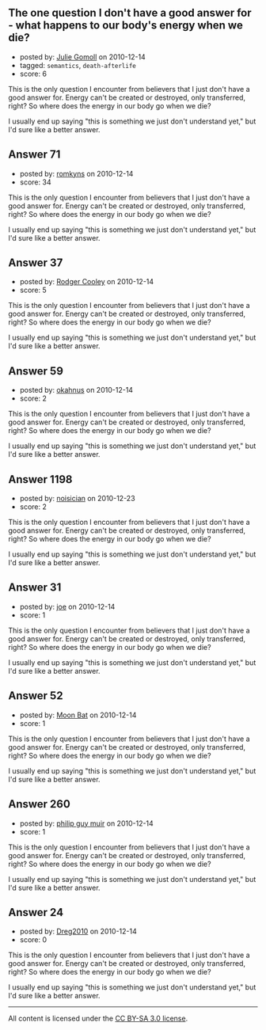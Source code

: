 ## The one question I don't have a good answer for - what happens to our body's energy when we die?

- posted by: [Julie Gomoll](https://stackexchange.com/users/-1/32-julie-gomoll) on 2010-12-14
- tagged: `semantics`, `death-afterlife`
- score: 6

This is the only question I encounter from believers that I just don't have a good answer for. Energy can't be created or destroyed, only transferred, right? So where does the energy in our body go when we die? 

I usually end up saying "this is something we just don't understand yet," but I'd sure like a better answer.


## Answer 71

- posted by: [romkyns](https://stackexchange.com/users/-1/89-romkyns) on 2010-12-14
- score: 34

This is the only question I encounter from believers that I just don't have a good answer for. Energy can't be created or destroyed, only transferred, right? So where does the energy in our body go when we die? 

I usually end up saying "this is something we just don't understand yet," but I'd sure like a better answer.


## Answer 37

- posted by: [Rodger Cooley](https://stackexchange.com/users/-1/58-rodger-cooley) on 2010-12-14
- score: 5

This is the only question I encounter from believers that I just don't have a good answer for. Energy can't be created or destroyed, only transferred, right? So where does the energy in our body go when we die? 

I usually end up saying "this is something we just don't understand yet," but I'd sure like a better answer.


## Answer 59

- posted by: [okahnus](https://stackexchange.com/users/-1/69-okahnus) on 2010-12-14
- score: 2

This is the only question I encounter from believers that I just don't have a good answer for. Energy can't be created or destroyed, only transferred, right? So where does the energy in our body go when we die? 

I usually end up saying "this is something we just don't understand yet," but I'd sure like a better answer.


## Answer 1198

- posted by: [noisician](https://stackexchange.com/users/-1/90-noisician) on 2010-12-23
- score: 2

This is the only question I encounter from believers that I just don't have a good answer for. Energy can't be created or destroyed, only transferred, right? So where does the energy in our body go when we die? 

I usually end up saying "this is something we just don't understand yet," but I'd sure like a better answer.


## Answer 31

- posted by: [joe](https://stackexchange.com/users/-1/48-joe) on 2010-12-14
- score: 1

This is the only question I encounter from believers that I just don't have a good answer for. Energy can't be created or destroyed, only transferred, right? So where does the energy in our body go when we die? 

I usually end up saying "this is something we just don't understand yet," but I'd sure like a better answer.


## Answer 52

- posted by: [Moon Bat](https://stackexchange.com/users/-1/87-moon-bat) on 2010-12-14
- score: 1

This is the only question I encounter from believers that I just don't have a good answer for. Energy can't be created or destroyed, only transferred, right? So where does the energy in our body go when we die? 

I usually end up saying "this is something we just don't understand yet," but I'd sure like a better answer.


## Answer 260

- posted by: [philip guy muir](https://stackexchange.com/users/-1/182-philip-guy-muir) on 2010-12-14
- score: 1

This is the only question I encounter from believers that I just don't have a good answer for. Energy can't be created or destroyed, only transferred, right? So where does the energy in our body go when we die? 

I usually end up saying "this is something we just don't understand yet," but I'd sure like a better answer.


## Answer 24

- posted by: [Dreg2010](https://stackexchange.com/users/-1/72-dreg2010) on 2010-12-14
- score: 0

This is the only question I encounter from believers that I just don't have a good answer for. Energy can't be created or destroyed, only transferred, right? So where does the energy in our body go when we die? 

I usually end up saying "this is something we just don't understand yet," but I'd sure like a better answer.



---

All content is licensed under the [CC BY-SA 3.0 license](https://creativecommons.org/licenses/by-sa/3.0/).
